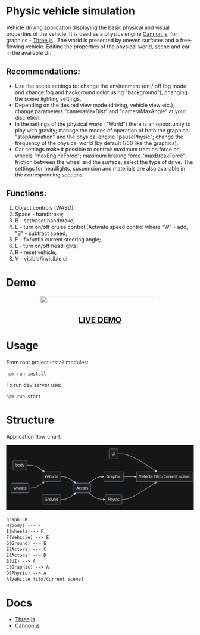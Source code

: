 ﻿
# Physic vehicle simulation 

Vehicle driving application displaying the basic physical and visual properties of the vehicle. It is used as a physics engine [Cannon.js](https://schteppe.github.io/cannon.js/), for graphics - [Three.js](https://threejs.org/) . 
The world is presented by uneven surfaces and a free-flowing vehicle. Editing the properties of the physical world, scene and car in the available UI.

## Recommendations: 
- Use the scene settings to: change the environment (on / off fog mode and change fog and background color using "background"); changing the scene lighting settings.
- Depending on the desired view mode (driving, vehicle view etc.), change parameters "cameraMaxDist" and "cameraMaxAngle" at your discretion.
- In the settings of the physical world ("World") there is an opportunity to play with gravity; manage the modes of operation of both the graphical "stopAnimation" and the physical engine "pausePhysic"; change the frequency of the physical world (by default 1/60 like the graphics).
- Car settings make it possible to control: maximum traction force on wheels "maxEngineForce"; maximum braking force "maxBreakForce"; friction between the wheel and the surface; select the type of drive. The settings for headlights, suspension and materials are also available in the corresponding sections.

## Functions:
1. Object controls (WASD);
2. Space - handbrake;
3. B - set/reset handbrake;
4. E - turn on/off cruise control (Activate speed control where "W" - add, "S" - subtract speed;
5. F - fix/unfix current steering angle; 
6. L - turn on/off headlights;
7. R - reset vehicle;
8. V - visible/invisible ui

# Demo 
 <p align="center">
<img src="/gif/intro.gif" width="80%" height="80%"></p>
<h2 align="center"><a  href="https://physic-vehicle-model.herokuapp.com/">LIVE DEMO</a></h2>
 
# Usage 
From root project install modules:

    npm run install
    
To run dev server use: 

    npm run start

# Structure 
Application flow chart:
 <p align="center">
<img src="/gif/vehicleFlow.png" width="100%" height="100%"></p>

```mermaid
graph LR
H(body) --> F
I(wheels)--> F
F(Vehicle) --> E
G(Ground) --> E
E(Actors) --> C
E(Actors) --> D
B(UI) --> A
C(Graphic) --> A
D(Physic) --> A
A[Vehicle film/Current scene]
```

# Docs 

- [Three.js](https://threejs.org/) 
- [Cannon.js](https://schteppe.github.io/cannon.js/)
